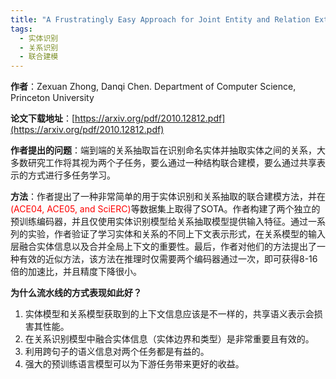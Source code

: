 ```yaml
---
title: "A Frustratingly Easy Approach for Joint Entity and Relation Extraction"
tags:
  - 实体识别
  - 关系识别
  - 联合建模
---
```


**作者**：Zexuan Zhong, Danqi Chen. Department of Computer Science, Princeton University

**论文下载地址**：[https://arxiv.org/pdf/2010.12812.pdf](https://arxiv.org/pdf/2010.12812.pdf)

**作者提出的问题**：端到端的关系抽取旨在识别命名实体并抽取实体之间的关系，大多数研究工作将其视为两个子任务，要么通过一种结构联合建模，要么通过共享表示的方式进行多任务学习。

**方法**：作者提出了一种非常简单的用于实体识别和关系抽取的联合建模方法，并在<font color='red'>(ACE04, ACE05, and SciERC)</font>等数据集上取得了SOTA。作者构建了两个独立的预训练编码器，并且仅使用实体识别模型给关系抽取模型提供输入特征。通过一系列的实验，作者验证了学习实体和关系的不同上下文表示形式，在关系模型的输入层融合实体信息以及合并全局上下文的重要性。最后，作者对他们的方法提出了一种有效的近似方法，该方法在推理时仅需要两个编码器通过一次，即可获得8-16倍的加速比，并且精度下降很小。

**为什么流水线的方式表现如此好？**  
1. 实体模型和关系模型获取到的上下文信息应该是不一样的，共享语义表示会损害其性能。 
2. 在关系识别模型中融合实体信息（实体边界和类型）是非常重要且有效的。 
3. 利用跨句子的语义信息对两个任务都是有益的。 
4. 强大的预训练语言模型可以为下游任务带来更好的收益。 
